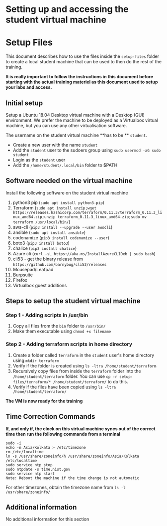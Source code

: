 # Setting up and accessing the student virtual machine

# Setup Files

This document describes how to use the files inside the `setup-files` folder to create a local student machine that can be used to then do the rest of the training.

**It is really important to follow the instructions in this document before starting with the actual training materiel as this document used to setup your labs and access.**

## Initial setup

Setup a Ubuntu 18.04 Desktop virtual machine with a Desktop (GUI) environment. We prefer the machine to be deployed as a Virtualbox virtual machine, but you can use any other virtualisation software.

The username on the student virtual machine **has to be ** `student`.

- Create a new user with the name `student`
- Add the `student` user to the sudoers group using `sudo usermod -aG sudo student`
- Login as the `student` user
- Add the `/home/student/.local/bin` folder to $PATH

## Software needed on the virtual machine

Install the following software on the student virtual machine

1. python3 pip (`sudo apt install python3-pip`)
2. Terraform (`sudo apt install unzip;wget https://releases.hashicorp.com/terraform/0.11.3/terraform_0.11.3_linux_amd64.zip;unzip terraform_0.11.3_linux_amd64.zip;sudo mv terraform /usr/local/bin/`)
3. aws-cli (`pip3 install --upgrade --user awscli`)
4. ansible (`sudo apt install ansible`)
5. codenamize (`pip3 install codenamize --user`)
6. boto3 (`pip3 install boto3`)
7. chalice (`pip3 install chalice`)
8. Azure cli (`curl -sL https://aka.ms/InstallAzureCLIDeb | sudo bash`)
9. cli53 - get the binary release from `https://github.com/barnybug/cli53/releases`
10. Mousepad/Leafpad
11. Burpsuite
12. Firefox
13. Virtualbox guest additions

## Steps to setup the student virtual machine

### Step 1 - Adding scripts in /usr/bin

1. Copy all files from the `bin` folder to `/usr/bin/`
2. Make them executable using `chmod +x filename`

### Step 2 - Adding terraform scripts in home directory

1. Create a folder called `terraform` in the `student` user's home directory using `mkdir terraform`
2. Verify if the folder is created using `ls -ltra /home/student/terraform`
3. Recursively copy files from inside the `terraform` folder into the `/home/student/terraform` folder. You can use `cp -r setup-files/terraform/* /home/student/terraform/` to do this.
4. Verify if the files have been copied using `ls -ltra /home/student/terraform/`

**The VM is now ready for the training**

## Time Correction Commands

**If, and only if, the clock on this virtual machine syncs out of the correct time then run the following commands from a terminal**

```
sudo -i
echo -n Asia/Kolkata > /etc/timezone
rm /etc/localtime
ln -s /usr/share/zoneinfo/h /usr/share/zoneinfo/Asia/Kolkata /etc/localtime
sudo service ntp stop
sudo ntpdate -s time.nist.gov
sudo service ntp start
Note: Reboot the machine if the time change is not automatic
```

For other timezones, obtain the timezone name from `ls -l /usr/share/zoneinfo/`

## Additional information

No additional information for this section
